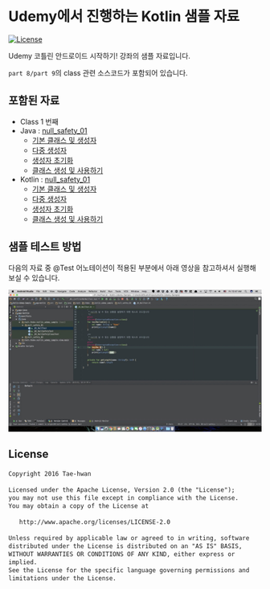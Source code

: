 # Udemy에서 진행하는 Kotlin 샘플 자료

[![License](https://img.shields.io/hexpm/l/plug.svg)]()

Udemy 코틀린 안드로이드 시작하기! 강좌의 샘플 자료입니다.

`part 8/part 9`의 class 관련 소스코드가 포함되어 있습니다.

## 포함된 자료

- Class 1 번째
 - Java : [null_safety_01](https://github.com/taehwandev/Kotlin-Udemy-Sample/tree/03-class/app-java/src/test/java/tech/thdev/java_udemy_sample/class_01)
    - [기본 클래스 및 생성자](https://github.com/taehwandev/Kotlin-Udemy-Sample/blob/03-class/app-java/src/test/java/tech/thdev/java_udemy_sample/class_01/_01_Constructor.java)
    - [다중 생성자](https://github.com/taehwandev/Kotlin-Udemy-Sample/blob/03-class/app-java/src/test/java/tech/thdev/java_udemy_sample/class_01/_02_MultiConstructor.java)
    - [생성자 초기화](https://github.com/taehwandev/Kotlin-Udemy-Sample/blob/03-class/app-java/src/test/java/tech/thdev/java_udemy_sample/class_01/_03_ConstructorInit.java)
    - [클래스 생성 및 사용하기](https://github.com/taehwandev/Kotlin-Udemy-Sample/blob/03-class/app-java/src/test/java/tech/thdev/java_udemy_sample/class_01/_04_ConstructorInitTest.java)
 - Kotlin : [null_safety_01](https://github.com/taehwandev/Kotlin-Udemy-Sample/tree/02-null-safety/app-kotlin/src/test/java/tech/thdev/kotlin_udemy_sample/null_safety_01)
    - [기본 클래스 및 생성자](https://github.com/taehwandev/Kotlin-Udemy-Sample/blob/03-class/app-kotlin/src/test/java/tech/thdev/kotlin_udemy_sample/class_01/_01_Constructor.kt)
    - [다중 생성자](https://github.com/taehwandev/Kotlin-Udemy-Sample/blob/03-class/app-kotlin/src/test/java/tech/thdev/kotlin_udemy_sample/class_01/_02_MultiConstructor.kt)
    - [생성자 초기화](https://github.com/taehwandev/Kotlin-Udemy-Sample/blob/03-class/app-kotlin/src/test/java/tech/thdev/kotlin_udemy_sample/class_01/_03_ConstructorInit.kt)
    - [클래스 생성 및 사용하기](https://github.com/taehwandev/Kotlin-Udemy-Sample/blob/03-class/app-kotlin/src/test/java/tech/thdev/kotlin_udemy_sample/class_01/_04_ConstructorInitTest.kt)

## 샘플 테스트 방법

다음의 자료 중 @Test 어노테이션이 적용된 부분에서 아래 영상을 참고하셔서 실행해보실 수 있습니다.

[![tutorial]](https://youtu.be/mEODXbAwOV4)


## License

```
Copyright 2016 Tae-hwan

Licensed under the Apache License, Version 2.0 (the "License");
you may not use this file except in compliance with the License.
You may obtain a copy of the License at

   http://www.apache.org/licenses/LICENSE-2.0

Unless required by applicable law or agreed to in writing, software
distributed under the License is distributed on an "AS IS" BASIS,
WITHOUT WARRANTIES OR CONDITIONS OF ANY KIND, either express or implied.
See the License for the specific language governing permissions and
limitations under the License.
```

[tutorial]: images/tutorial.jpg
